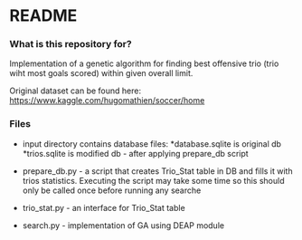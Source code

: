 # README #
### What is this repository for? ###

Implementation of a genetic algorithm for finding best offensive trio (trio wiht most goals scored) within given overall limit.

Original dataset can be found here: https://www.kaggle.com/hugomathien/soccer/home

### Files ###

* input directory contains database files: 
	*database.sqlite is original db
	*trios.sqlite is modified db - after applying prepare_db script

* prepare_db.py -  a script that creates Trio_Stat table in DB and fills it with trios statistics.
				   Executing the script may take some time so this should only be called once before running any searche
				   
* trio_stat.py -  an interface for Trio_Stat table

* search.py - implementation of GA using DEAP module				   


